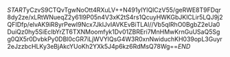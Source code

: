 $START$yCzvS9CTQvTgwNoOtt4RXuLV++N491ylYlQlCzV55/geRWE8T9FDqr8dy2ze/xLRtWNueqZ2y61l9P05n4V3xK2tS4rs1QcuyHWKGbJKlCLir5LQJ9j2QFIDfp/elvAK9iR8yrPewI9Ncx7JklJvIAVKEvBiTLAl//Vb5qIRhO0BgbZ2eUa0DuiQz0hy5SiEclbYrZT6TXNMoomfyk1Dv01ZBREri7MnHMwKrnGuUSaQ5Sgg0QX5r0DvbkPy0DBl0cGR7iLjWVYlQsG4W3R0xnNwiduchKH039opL3Guyr2eJzzbcHLKy3eBjAkcYUoKh2YXk5J4p6kz6RdMsQ78Wg==$END$